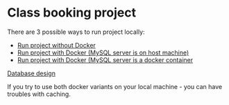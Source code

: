 # Class booking project

There are 3 possible ways to run project locally:
- [Run project without Docker](docs/local_run.md)
- [Run project with Docker (MySQL server is on host machine)](docs/docker_mysql_on_host_machine.md)
- [Run project with Docker (MySQL server is a docker container](docs/docker.md)

[Database design](docs/db-design.md)

If you try to use both docker variants on your local machine - you can have troubles with caching.
